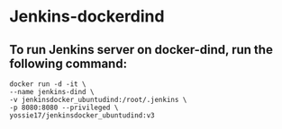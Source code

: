 # Jenkins-dockerdind

## To run Jenkins server on docker-dind, run the following command:

```
docker run -d -it \
--name jenkins-dind \
-v jenkinsdocker_ubuntudind:/root/.jenkins \
-p 8080:8080 --privileged \
yossie17/jenkinsdocker_ubuntudind:v3
```